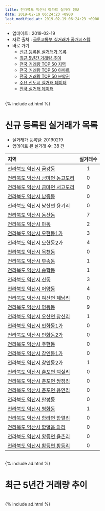 ```yaml
---
title: 전라북도 익산시 아파트 실거래 정보
date: 2019-02-19 06:24:23 +0900
last_modified_at: 2019-02-19 06:24:23 +0900
---
```


* 업데이트 : 2019-02-19
* 자료 출처 : [국토교통부 실거래가 공개시스템](http://rt.molit.go.kr)
* 바로 가기
    * [신규 등록된 실거래가 목록](#신규-등록된-실거래가-목록)
    * [최근 5년간 거래량 추이](#최근-5년간-거래량-추이)
    * [전국 거래량 TOP 50 지역](https://ayogom.github.io/apt-trade-info/최근-3개월-전국에서-가장-거래가-많이-발생한-지역)
    * [전국 거래량 TOP 50 아파트](https://ayogom.github.io/apt-trade-info/최근-3개월-전국에서-가장-거래가-많이-발생한-아파트)
    * [전국 거래량 TOP 50 분양권](https://ayogom.github.io/apt-trade-info/최근-3개월-전국에서-가장-거래가-많이-발생한-분양권)
    * [주요 신도시 실거래 데이터](https://ayogom.github.io/apt-trade-info/주요-신도시)
    * [전국 실거래 데이터](https://ayogom.github.io/apt-trade-info/전국)

<br>
{% include ad.html %}
<br>

# 신규 등록된 실거래가 목록
* 실거래가 등록일: 20190219
* 업데이트 된 실거래 수: 38 건


|지역|실거래수|
|:---|:---:|
|[전라북도 익산시 금강동](https://ayogom.github.io/apt-trade-info/전라북도-익산시-금강동)|1|
|[전라북도 익산시 금마면 동고도리](https://ayogom.github.io/apt-trade-info/전라북도-익산시-금마면-동고도리)|0|
|[전라북도 익산시 금마면 서고도리](https://ayogom.github.io/apt-trade-info/전라북도-익산시-금마면-서고도리)|0|
|[전라북도 익산시 남중동](https://ayogom.github.io/apt-trade-info/전라북도-익산시-남중동)|0|
|[전라북도 익산시 낭산면 용기리](https://ayogom.github.io/apt-trade-info/전라북도-익산시-낭산면-용기리)|0|
|[전라북도 익산시 동산동](https://ayogom.github.io/apt-trade-info/전라북도-익산시-동산동)|7|
|[전라북도 익산시 마동](https://ayogom.github.io/apt-trade-info/전라북도-익산시-마동)|2|
|[전라북도 익산시 모현동1가](https://ayogom.github.io/apt-trade-info/전라북도-익산시-모현동1가)|3|
|[전라북도 익산시 모현동2가](https://ayogom.github.io/apt-trade-info/전라북도-익산시-모현동2가)|4|
|[전라북도 익산시 목천동](https://ayogom.github.io/apt-trade-info/전라북도-익산시-목천동)|0|
|[전라북도 익산시 부송동](https://ayogom.github.io/apt-trade-info/전라북도-익산시-부송동)|1|
|[전라북도 익산시 송학동](https://ayogom.github.io/apt-trade-info/전라북도-익산시-송학동)|1|
|[전라북도 익산시 신동](https://ayogom.github.io/apt-trade-info/전라북도-익산시-신동)|3|
|[전라북도 익산시 어양동](https://ayogom.github.io/apt-trade-info/전라북도-익산시-어양동)|4|
|[전라북도 익산시 여산면 제남리](https://ayogom.github.io/apt-trade-info/전라북도-익산시-여산면-제남리)|0|
|[전라북도 익산시 영등동](https://ayogom.github.io/apt-trade-info/전라북도-익산시-영등동)|9|
|[전라북도 익산시 오산면 장신리](https://ayogom.github.io/apt-trade-info/전라북도-익산시-오산면-장신리)|1|
|[전라북도 익산시 인화동1가](https://ayogom.github.io/apt-trade-info/전라북도-익산시-인화동1가)|0|
|[전라북도 익산시 인화동2가](https://ayogom.github.io/apt-trade-info/전라북도-익산시-인화동2가)|0|
|[전라북도 익산시 주현동](https://ayogom.github.io/apt-trade-info/전라북도-익산시-주현동)|0|
|[전라북도 익산시 창인동1가](https://ayogom.github.io/apt-trade-info/전라북도-익산시-창인동1가)|0|
|[전라북도 익산시 창인동2가](https://ayogom.github.io/apt-trade-info/전라북도-익산시-창인동2가)|1|
|[전라북도 익산시 춘포면 덕실리](https://ayogom.github.io/apt-trade-info/전라북도-익산시-춘포면-덕실리)|0|
|[전라북도 익산시 춘포면 쌍정리](https://ayogom.github.io/apt-trade-info/전라북도-익산시-춘포면-쌍정리)|0|
|[전라북도 익산시 춘포면 용연리](https://ayogom.github.io/apt-trade-info/전라북도-익산시-춘포면-용연리)|0|
|[전라북도 익산시 팔봉동](https://ayogom.github.io/apt-trade-info/전라북도-익산시-팔봉동)|0|
|[전라북도 익산시 평화동](https://ayogom.github.io/apt-trade-info/전라북도-익산시-평화동)|1|
|[전라북도 익산시 함라면 함열리](https://ayogom.github.io/apt-trade-info/전라북도-익산시-함라면-함열리)|0|
|[전라북도 익산시 함열읍 와리](https://ayogom.github.io/apt-trade-info/전라북도-익산시-함열읍-와리)|0|
|[전라북도 익산시 황등면 율촌리](https://ayogom.github.io/apt-trade-info/전라북도-익산시-황등면-율촌리)|0|
|[전라북도 익산시 황등면 황등리](https://ayogom.github.io/apt-trade-info/전라북도-익산시-황등면-황등리)|0|


<br>
{% include ad.html %}
<br>

# 최근 5년간 거래량 추이


<div style="width:100%;">
    <canvas id="deal_progress" height="200"></canvas>
</div>

<script>
new Chart(document.getElementById("deal_progress"), {
    type: 'line',
    data: {
        labels: ['201402','201403','201404','201405','201406','201407','201408','201409','201410','201411','201412','201501','201502','201503','201504','201505','201506','201507','201508','201509','201510','201511','201512','201601','201602','201603','201604','201605','201606','201607','201608','201609','201610','201611','201612','201701','201702','201703','201704','201705','201706','201707','201708','201709','201710','201711','201712','201801','201802','201803','201804','201805','201806','201807','201808','201809','201810','201811','201812','201901','201902'],
        datasets: [{
            label: '매매',
            pointRadius: 1,
            data: [322, 357, 313, 251, 299, 290, 278, 317, 360, 388, 322, 380, 293, 377, 360, 310, 404, 369, 361, 349, 391, 303, 311, 312, 331, 401, 355, 366, 362, 396, 464, 488, 507, 376, 346, 284, 371, 454, 360, 371, 373, 327, 316, 285, 311, 262, 260, 357, 319, 353, 261, 290, 394, 220, 300, 282, 376, 313, 339, 215, 35],
            borderColor: "rgba(255, 201, 14, 1)",
            backgroundColor: "rgba(255, 201, 14, 0.5)",
            fill: false,
            lineTension: 0
        },{
            label: '전월세',
            pointRadius: 1,
            data: [197, 178, 178, 150, 173, 248, 193, 223, 221, 187, 260, 226, 204, 268, 219, 171, 205, 195, 207, 216, 193, 163, 176, 185, 210, 198, 167, 159, 144, 157, 229, 237, 217, 214, 225, 191, 243, 314, 216, 203, 180, 223, 192, 226, 188, 188, 201, 200, 172, 201, 154, 189, 179, 148, 229, 172, 179, 186, 189, 179, 57],
            borderColor: "rgba(0, 141, 185, 1)",
            backgroundColor: "rgba(0, 141, 185, 0.5)",
            fill: false,
            lineTension: 0
        }
        ]
    },
    options: {
        responsive: true,
        title: {
            display: false
        },
        tooltips: {
            mode: 'index',
            intersect: false
        },
        hover: {
            mode: 'nearest',
            intersect: true
        },
        scales: {
            xAxes: [{
                display: true,
                scaleLabel: {
                    display: true,
                    labelString: '년/월'
                }
            }],
            yAxes: [{
                display: true,
                ticks: {
                    suggestedMin: 0,
                },
                scaleLabel: {
                    display: true,
                    labelString: '실거래 수'
                }
            }]
        }
    }
});

</script>


<br>
{% include ad.html %}
<br>

